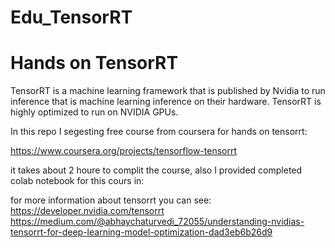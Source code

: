 # Edu_TensorRT
# Hands on TensorRT

TensorRT is a machine learning framework that is published by Nvidia to run inference that is machine learning inference on their hardware. TensorRT is highly optimized to run on NVIDIA GPUs.


In this repo I segesting free course from coursera for hands on tensorrt:

https://www.coursera.org/projects/tensorflow-tensorrt

it takes about 2 houre to complit the course, also I provided completed colab notebook for this cours in:


for more information about tensorrt you can see:
https://developer.nvidia.com/tensorrt
https://medium.com/@abhaychaturvedi_72055/understanding-nvidias-tensorrt-for-deep-learning-model-optimization-dad3eb6b26d9

